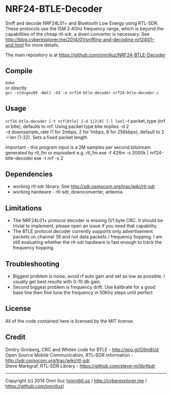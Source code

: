NRF24-BTLE-Decoder
==================

Sniff and decode NRF24L01+ and Bluetooth Low Energy using RTL-SDR.  
These protocols use the ISM 2.4Ghz frequency range, which is beyond the capabilities of the cheap rtl-sdr, a down convertor is necessary. See http://blog.cyberexplorer.me/2014/01/sniffing-and-decoding-nrf24l01-and.html for more details.

The main repository is at https://github.com/omriiluz/NRF24-BTLE-Decoder

Compile
-------
`make`  
or directly  
`gcc -std=gnu99 -Wall -O3 -o nrf24-btle-decoder nrf24-btle-decoder.c`

Usage
-----
`nrf24-btle-decoder [-t nrf|btle] [-d 1|2|8] [-l len]`
-t packet_type (nrf or btle), defaults to nrf. Using packet type btle implies -d 2  
-d downsample_rate (1 for 2mbps, 2 for 1mbps, 8 for 256kbps), default to 2  
-l len (1-32). Sets a fixed packet length

Important - this program input is a 2M samples per second bitstream generated by rtl_fm or equivalent e.g. rtl_fm.exe -f 428m -s 2000k | nrf24-btle-decoder.exe -t nrf -s 2

Dependencies
------------
* working rtl-sdr library. See http://sdr.osmocom.org/trac/wiki/rtl-sdr
* working hardware - rtl-sdr, downconverter, antenna

Limitations
-----------
* The NRF24L01+ protocol decoder is missing 0/1 byte CRC. It should be trivial to implement, please open an issue if you need that capability.
* The BTLE protocol decoder currently supports only advertisement packets on channel 38 and not data packets / frequency hopping. I am still evaluating whether the rtl-sdr hardware is fast enough to track the frequency hopping.

Troubleshooting
-----------------
* Biggest problem is noise, avoid rf auto gain and set as low as possible. I usually get best results with 0-10 db gain.  
* Second biggest problem is frequency drift. Use kalibrate for a good base line then fine tune the frequency in 50Khz steps until perfect  

License
-------
All of the code contained here is licensed by the MIT license.

Credit
------
Dmitry Grinberg, CRC and Whiten code for BTLE - http://goo.gl/G9m8Ud  
Open Source Mobile Communication, RTL-SDR information - http://sdr.osmocom.org/trac/wiki/rtl-sdr  
Steve Markgraf, RTL-SDR Library - https://github.com/steve-m/librtlsdr  

-----------------

Copyright (c) 2014 Omri Iluz (omri@il.uz / http://cyberexplorer.me / https://github.com/omriiluz)
